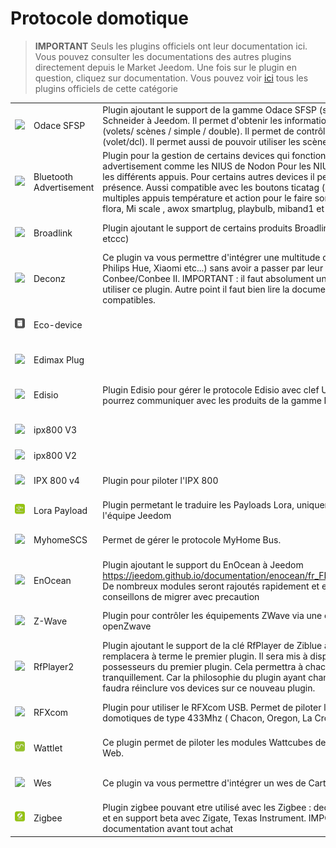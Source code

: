 
# Protocole domotique


>**IMPORTANT**
>Seuls les plugins officiels ont leur documentation ici. Vous pouvez consulter les documentations des autres plugins directement depuis le Market Jeedom. Une fois sur le plugin en question, cliquez sur documentation.
>Vous pouvez voir [ici](https://market.jeedom.com/index.php?v=d&p=market&type=plugin&categorie=automation+protocol) tous les plugins officiels de cette catégorie


| | | | |
|--- | --- | --- | ---|
|<img src="beagle/beagle_icon.png" class="pluginLogo" width="100" />|Odace SFSP|Plugin ajoutant le support de la gamme Odace SFSP (sans fil sans pile) Schneider à Jeedom. Il permet d'obtenir les informations des interrupteurs (volets/ scènes / simple / double). Il permet de contrôler les actionneurs (volet/dcl). Il permet aussi de pouvoir utiliser les scènes et les groupes.|[Documentation](beagle/index.md)<br/>[Market](https://market.jeedom.com/index.php?v=d&p=market_display&id=3917)<br/>[Changelog](beagle/changelog.md)|
|<img src="blea/blea_icon.png" class="pluginLogo" width="100" />|Bluetooth Advertisement|Plugin pour la gestion de certains devices qui fonctionnent en bluetooth advertisement comme les NIUS de Nodon Pour les NIUS il permet de detecter les différents appuis. Pour certains autres devices il permet de faire de la présence. Aussi compatible avec les boutons ticatag (avec gestion des multiples appuis température et action pour le faire sonner) Compatible Mi flora, Mi scale , awox smartplug, playbulb, miband1 et 1s|[Documentation](blea/index.md)<br/>[Market](https://market.jeedom.com/index.php?v=d&p=market_display&id=2554)<br/>[Changelog](blea/changelog.md)|
|<img src="broadlink/broadlink_icon.png" class="pluginLogo" width="100" />|Broadlink|Plugin ajoutant le support de certains produits Broadlink comme (le RM, le A1 etccc)|[Documentation](broadlink/index.md)<br/>[Market](https://market.jeedom.com/index.php?v=d&p=market_display&id=2699)<br/>[Changelog](broadlink/changelog.md)|
|<img src="deconz/deconz_icon.png" class="pluginLogo" width="100" />|Deconz|Ce plugin va vous permettre d'intégrer une multitude de modules ZigBee (Ikea, Philips Hue, Xiaomi etc...) sans avoir a passer par leur passerelle avec la clé Conbee/Conbee II. IMPORTANT : il faut absolument une clef conbee pour utiliser ce plugin. Autre point il faut bien lire la documentation et les modules compatibles.|[Documentation](deconz/index.md)<br/>[Market](https://market.jeedom.com/index.php?v=d&p=market_display&id=3610)<br/>[Changelog](deconz/changelog.md)|
|<img src="ecodevice/ecodevice_icon.png" class="pluginLogo" width="100" />|Eco-device||[Documentation](ecodevice/index.md)<br/>[Market](https://market.jeedom.com/index.php?v=d&p=market_display&id=342)<br/>[Changelog](ecodevice/changelog.md)|
|<img src="edimaxplug/edimaxplug_icon.png" class="pluginLogo" width="100" />|Edimax Plug||[Documentation](edimaxplug/index.md)<br/>[Market](https://market.jeedom.com/index.php?v=d&p=market_display&id=2455)<br/>[Changelog](edimaxplug/changelog.md)|
|<img src="edisio/edisio_icon.png" class="pluginLogo" width="100" />|Edisio|Plugin Edisio pour gérer le protocole Edisio avec clef USB Edisio. Ainsi vous pourrez communiquer avec les produits de la gamme Edisio.|[Documentation](edisio/index.md)<br/>[Market](https://market.jeedom.com/index.php?v=d&p=market_display&id=1541)<br/>[Changelog](edisio/changelog.md)|
|<img src="ipx800/ipx800_icon.png" class="pluginLogo" width="100" />|ipx800 V3||[Documentation](ipx800/index.md)<br/>[Market](https://market.jeedom.com/index.php?v=d&p=market_display&id=344)<br/>[Changelog](ipx800/changelog.md)|
|<img src="ipx800v2/ipx800v2_icon.png" class="pluginLogo" width="100" />|ipx800 V2||[Market](https://market.jeedom.com/index.php?v=d&p=market_display&id=1194)|
|<img src="ipx800v4/ipx800v4_icon.png" class="pluginLogo" width="100" />|IPX 800 v4|Plugin pour piloter l'IPX 800|[Documentation](ipx800v4/index.md)<br/>[Market](https://market.jeedom.com/index.php?v=d&p=market_display&id=2046)<br/>[Changelog](ipx800v4/changelog.md)|
|<img src="lorapayload/lorapayload_icon.png" class="pluginLogo" width="100" />|Lora Payload|Plugin permetant le traduire les Payloads Lora, uniquement destiné au projet de l'équipe Jeedom|[Market](https://market.jeedom.com/index.php?v=d&p=market_display&id=4146)|
|<img src="myhomescs/myhomescs_icon.png" class="pluginLogo" width="100" />|MyhomeSCS|Permet de gérer le protocole MyHome Bus.|[Documentation](myhomescs/index.md)<br/>[Market](https://market.jeedom.com/index.php?v=d&p=market_display&id=3107)<br/>[Changelog](myhomescs/changelog.md)|
|<img src="openenocean/openenocean_icon.png" class="pluginLogo" width="100" />|EnOcean|Plugin ajoutant le support du EnOcean à Jeedom https://jeedom.github.io/documentation/enocean/fr_FR/equipement.compatible De nombreux modules seront rajoutés rapidement et en continue Nous vous conseillons de migrer avec precaution|[Documentation](openenocean/index.md)<br/>[Market](https://market.jeedom.com/index.php?v=d&p=market_display&id=2622)<br/>[Changelog](openenocean/changelog.md)|
|<img src="openzwave/openzwave_icon.png" class="pluginLogo" width="100" />|Z-Wave|Plugin pour contrôler les équipements ZWave via une clé ZWave compatible openZwave|[Documentation](openzwave/index.md)<br/>[Market](https://market.jeedom.com/index.php?v=d&p=market_display&id=185)<br/>[Changelog](openzwave/changelog.md)|
|<img src="rfplayer2/rfplayer2_icon.png" class="pluginLogo" width="100" />|RfPlayer2|Plugin ajoutant le support de la clé RfPlayer de Ziblue à Jeedom. Ce plugin remplacera à terme le premier plugin. Il sera mis à disposition de tous les possesseurs du premier plugin. Cela permettra à chacun de migrer tranquillement. Car la philosophie du plugin ayant changé et les ids aussi, il faudra réinclure vos devices sur ce nouveau plugin.|[Documentation](rfplayer2/index.md)<br/>[Market](https://market.jeedom.com/index.php?v=d&p=market_display&id=3349)<br/>[Changelog](rfplayer2/changelog.md)|
|<img src="rfxcom/rfxcom_icon.png" class="pluginLogo" width="100" />|RFXcom|Plugin pour utiliser le RFXcom USB. Permet de piloter les équipements domotiques de type 433Mhz ( Chacon, Oregon, La Crosse, X10, DI-O, Blyss...)|[Documentation](rfxcom/index.md)<br/>[Market](https://market.jeedom.com/index.php?v=d&p=market_display&id=52)<br/>[Changelog](rfxcom/changelog.md)|
|<img src="wattlet/wattlet_icon.png" class="pluginLogo" width="100" />|Wattlet|Ce plugin permet de piloter les modules Wattcubes de Wattlet via le Wattcube Web.|[Documentation](wattlet/index.md)<br/>[Market](https://market.jeedom.com/index.php?v=d&p=market_display&id=2600)<br/>[Changelog](wattlet/changelog.md)|
|<img src="wes/wes_icon.png" class="pluginLogo" width="100" />|Wes|Ce plugin va vous permettre d'intégrer un wes de CartElectronics|[Documentation](wes/index.md)<br/>[Market](https://market.jeedom.com/index.php?v=d&p=market_display&id=1336)<br/>[Changelog](wes/changelog.md)|
|<img src="zigbee/zigbee_icon.png" class="pluginLogo" width="100" />|Zigbee|Plugin zigbee pouvant etre utilisé avec les Zigbee  : deconz, ezsp (Silicon labs) et en support beta avec Zigate, Texas Instrument. IMPORTANT : bien lire la documentation avant tout achat|[Documentation](zigbee/index.md)<br/>[Market](https://market.jeedom.com/index.php?v=d&p=market_display&id=4050)<br/>[Changelog](zigbee/changelog.md)|

